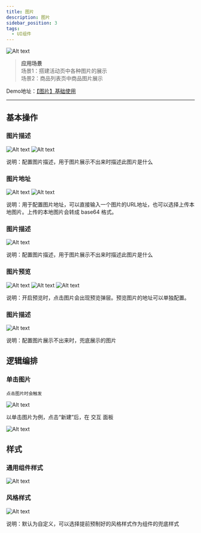 ```yaml
---
title: 图片
description: 图片
sidebar_position: 3
tags:
  - UI组件
---
```


![Alt text](img/image.png)

> **应用场景**\
场景1：搭建活动页中各种图片的展示\
场景2：商品列表页中商品图片展示

Demo地址：[【图片】基础使用](https://my.mybricks.world/mybricks-app-pcspa/index.html?id=473197160566853)

----

## 基本操作
### 图片描述
![Alt text](img/image-1.png)
![Alt text](img/image-2.png)

说明：配置图片描述，用于图片展示不出来时描述此图片是什么

### 图片地址
![Alt text](img/image-3.png)
![Alt text](img/image-4.png)

说明：用于配置图片地址，可以直接输入一个图片的URL地址，也可以选择上传本地图片。上传的本地图片会转成 base64 格式。

### 图片描述
![Alt text](img/image-5.png)

说明：配置图片描述，用于图片展示不出来时描述此图片是什么

### 图片预览
![Alt text](img/image-6.png)
![Alt text](img/image-7.png)
![Alt text](img/image-8.png)

说明：开启预览时，点击图片会出现预览弹层。预览图片的地址可以单独配置。

### 图片描述
![Alt text](img/image-9.png)

说明：配置图片展示不出来时，兜底展示的图片

## 逻辑编排
### 单击图片
```
点击图片时会触发
```
![Alt text](img/image-10.png)

以单击图片为例，点击“新建”后，在 交互 面板

![Alt text](img/image-11.png)

## 样式
### 通用组件样式
![Alt text](img/image-12.png)
### 风格样式
![Alt text](img/image-13.png)

说明：默认为自定义，可以选择提前预制好的风格样式作为组件的兜底样式

